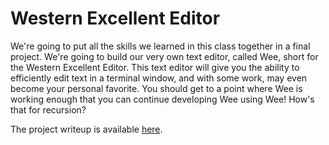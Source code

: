 # Western Excellent Editor
We're going to put all the skills we learned in this class together in a final project. 
We're going to build our very own text editor, called Wee, short for the Western Excellent Editor. 
This text editor will give you the ability to efficiently edit text in a terminal window, 
and with some work, may even become your personal favorite. 
You should get to a point where Wee is working enough that you can continue developing Wee using Wee! 
How's that for recursion?

The project writeup is available [here](https://docs.google.com/document/d/1k6GFOYSCLteJvejpsdNFI1JaIKLd92TM3L2t039Mnbg/edit?usp=sharing).
